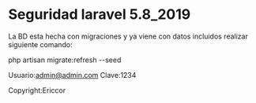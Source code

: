 # Seguridad laravel 5.8_2019

La BD esta hecha con migraciones y ya viene con datos incluidos realizar siguiente comando:

php artisan migrate:refresh --seed

Usuario:admin@admin.com
Clave:1234

Copyright:Ericcor